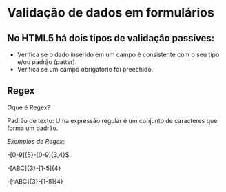 # Validação de dados em formulários


No HTML5 há dois tipos de validação passíves:
---

- Verifica se o dado inserido em um campo é consistente com o seu tipo e/ou padrão (patter).
- Verifica se um campo obrigatório foi preechido.

## Regex
Oque é Regex?

Padrão de texto: Uma expressão regular é um conjunto de caracteres que forma um padrão.

*Exemplos de Regex:*

-[0-9]{5}-[0-9]{3,4}$

-[ABC]{3}-[1-5]{4}

-[^ABC]{3}-[1-5]{4}
